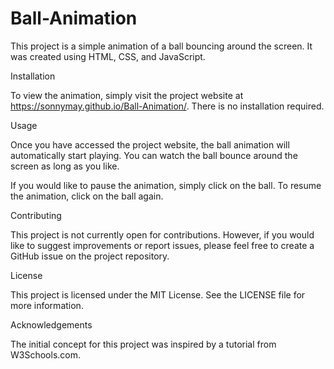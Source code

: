 # Ball-Animation

This project is a simple animation of a ball bouncing around the screen. It was created using HTML, CSS, and JavaScript.

Installation

To view the animation, simply visit the project website at https://sonnymay.github.io/Ball-Animation/. There is no installation required.

Usage

Once you have accessed the project website, the ball animation will automatically start playing. You can watch the ball bounce around the screen as long as you like.

If you would like to pause the animation, simply click on the ball. To resume the animation, click on the ball again.

Contributing

This project is not currently open for contributions. However, if you would like to suggest improvements or report issues, please feel free to create a GitHub issue on the project repository.

License

This project is licensed under the MIT License. See the LICENSE file for more information.

Acknowledgements

The initial concept for this project was inspired by a tutorial from W3Schools.com.

